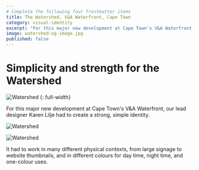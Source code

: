 ```yaml
---
# Complete the following four frontmatter items
title: The Watershed, V&A Waterfront, Cape Town
category: visual-identity
excerpt: "For this major new development at Cape Town's V&A Waterfront, our lead designer Karen Lilje had to create a strong, simple identity that worked in many different contexts."
image: watershed-og-image.jpg
published: false
---
```


# Simplicity and strength for the Watershed

![Watershed]({{site.baseurl}}/images/visual-identity-watershed.jpg)
{:.full-width}

For this major new development at Cape Town's V&A Waterfront, our lead designer Karen Lilje had to create a strong, simple identity.

![Watershed]({{site.baseurl}}/images/visual-identity-watershed-day.jpg)

![Watershed]({{site.baseurl}}/images/visual-identity-watershed-night.jpg)

It had to work in many different physical contexts, from large signage to website thumbnails, and in different colours for day time, night time, and one-colour uses.
